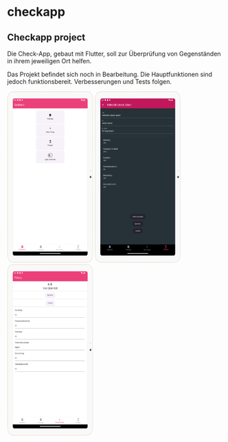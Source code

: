 # checkapp

## Checkapp project

Die Check-App, gebaut mit Flutter, soll zur Überprüfung von Gegenständen in ihrem jeweiligen Ort helfen.

Das Projekt befindet sich noch in Bearbeitung. Die Hauptfunktionen sind jedoch funktionsbereit. Verbesserungen und Tests folgen.

<img src="Screenshot_20240116_180639.png"  width="200" height="400">

<img src="Screenshot_20240116_180406.png"  width="200" height="400">

<img src="Screenshot_20240116_180609.png"  width="200" height="400">

